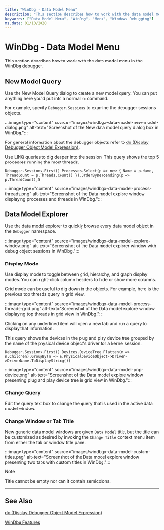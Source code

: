 ```yaml
---
title: "WinDbg - Data Model Menu"
description: "This section describes how to work with the data model menu in the WinDbg debugger."
keywords: ["Data Model Menu", "WinDbg", "Menu", "Windows Debugging"]
ms.date: 01/10/2020
---
```


# WinDbg - Data Model Menu

This section describes how to work with the data model menu in the WinDbg debugger.

## New Model Query

Use the New Model Query dialog to create a new model query. You can put anything here you'd put into a normal `dx` command.

For example, specify `Debugger.Sessions` to examine the debugger sessions objects.

:::image type="content" source="images/windbgx-data-model-new-model-dialog.png" alt-text="Screenshot of the New data model query dialog box in WinDbg.":::

For general information about the debugger objects refer to [dx (Display Debugger Object Model Expression)](dx--display-visualizer-variables-.md).

Use LINQ queries to dig deeper into the session. This query shows the top 5 processes running the most threads. 

```dbgcmd
Debugger.Sessions.First().Processes.Select(p => new { Name = p.Name, ThreadCount = p.Threads.Count() }).OrderByDescending(p => p.ThreadCount),5
```

:::image type="content" source="images/windbgx-data-model-process-threads.png" alt-text="Screenshot of the Data model explore window displaying processes and threads in WinDbg.":::

## Data Model Explorer

Use the data model explorer to quickly browse every data model object in the `Debugger` namespace.

:::image type="content" source="images/windbgx-data-model-explore-window.png" alt-text="Screenshot of the Data model explorer window with debug object sessions in WinDbg.":::

### Display Mode

Use display mode to toggle between grid, hierarchy, and graph display modes. You can right-click column headers to hide or show more columns.

Grid mode can be useful to dig down in the objects. For example, here is the previous top threads query in grid view.

:::image type="content" source="images/windbgx-data-model-process-threads-grid.png" alt-text="Screenshot of the Data model explore window displaying top threads in grid view in WinDbg.":::

Clicking on any underlined item will open a new tab and run a query to display that information.

This query shows the devices in the plug and play device tree grouped by the name of the physical device object's driver for a kernel session.

```dbgcmd
Debugger.Sessions.First().Devices.DeviceTree.Flatten(n => n.Children).GroupBy(n => n.PhysicalDeviceObject->Driver->DriverName.ToDisplayString()) 
```

:::image type="content" source="images/windbgx-data-model-pnp-device.png" alt-text="Screenshot of the Data model explore window presenting plug and play device tree in grid view in WinDbg.":::

### Change Query

Edit the query text box to change the query that is used in the active data model window.

### Change Window or Tab Title

New generic data model windows are given `Data Model` title, but the title can be customized as desired by invoking the `Change Title` context menu item from either the tab or window title pane.

:::image type="content" source="images/windbgx-data-model-custom-titles.png" alt-text="Screenshot of the Data model explore window presenting two tabs with custom titles in WinDbg.":::

> [!NOTE]
> Title cannot be empty nor can it contain semicolons.

---

## See Also

[dx (Display Debugger Object Model Expression)](dx--display-visualizer-variables-.md)

[WinDbg Features](../debugger/debugging-using-windbg-preview.md)
